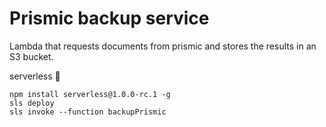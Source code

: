 Prismic backup service
============

Lambda that requests documents from prismic and stores the results in an S3 bucket.

serverless 🙌

```
npm install serverless@1.0.0-rc.1 -g
sls deploy
sls invoke --function backupPrismic
```
